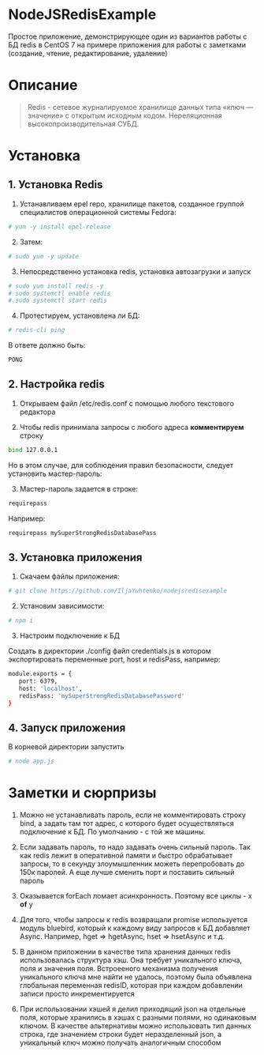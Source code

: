# NodeJSRedisExample

Простое приложение, демонстрирующее один из вариантов работы с БД redis в CentOS 7  на примере приложения для работы с заметками (создание, чтение, редактирование, удаление)

# Описание

> Redis - сетевое журналируемое хранилище данных типа «ключ — значение» с открытым исходным кодом. Нереляционная высокопроизводительная СУБД. 

# Установка

## 1. Установка Redis

1. Устанавливаем epel repo, хранилище пакетов, созданное группой специалистов операционной системы Fedora:

```bash
# yum -y install epel-release
```

2. Затем:

 ```bash
 # sudo yum -y update
 ```

 3. Непосредственно установка redis, установка автозагрузки и запуск

 ```bash
# sudo yum install redis -y
# sudo systemctl enable redis
# sudo systemctl start redis
 ```

 4. Протестируем, установлена ли БД:

 ```bash
 # redis-cli ping
 ```

 В ответе должно быть:

 ```bash
 PONG
 ```

 ## 2. Настройка redis

 1. Открываем файл /etc/redis.conf с помощью любого текстового редактора

 2. Чтобы redis принимала запросы с любого адреса **комментируем** строку
 
 ```bash
 bind 127.0.0.1
 ```
 Но в этом случае, для соблюдения правил безопасности, следует установить мастер-пароль:

 3. Мастер-пароль задается в строке:

 ```bash
 requirepass
 ```

 Например: 

 ```bash
 requirepass mySuperStrongRedisDatabasePass
 ```

 ## 3. Установка приложения

 1. Скачаем файлы приложения: 

 ```bash
 # git clone https://github.com/IljaYuhtenko/nodejsredisexample
 ```

 2. Установим зависимости:

 ```bash
 # npm i 
 ```

 3. Настроим подключение к БД

 Создать в директории ./config файл credentials.js в котором экспортировать переменные port, host и redisPass, например:

 ```bash
 module.exports = {
    port: 6379,
    host: 'localhost',
    redisPass: 'mySuperStrongRedisDatabasePassword'
}
 ```
## 4. Запуск приложения

В корневой директории запустить

```bash
# node app.js
```

# Заметки и сюрпризы

1. Можно не устанавливать пароль, если не комментировать строку bind, а задать там тот адрес, с которого будет осуществляться подключение к БД. По умолчанию - с той же машины.

2. Если задавать пароль, то надо задавать очень сильный пароль. Так как redis лежит в оперативной памяти и быстро обрабатывает запросы, то в секунду злоумышленник можеть перепробовать до 150к паролей. А еще лучше сменить порт и поставить сильный пароль

3. Оказывается forEach ломает асинхронность. Поэтому все циклы - x **of** y

4. Для того, чтобы запросы к redis возвращали promise используется модуль bluebird, который к каждому виду запросов к БД добавляет Async. Например, hget => hgetAsync, hset => hsetAsync и т.д.

5. В данном приложении в качестве типа хранения данных redis использовалась структура хэш. Она требует уникального ключа, поля и значения поля. Встроееного механизма получения уникального ключа мне найти не удалось, поэтому была объявлена глобальная переменная redisID, которая при каждом добавлении записи просто инкрементируется

6. При использовании хэшей я делил приходящий json на отдельные поля, которые хранились в хэшах с разными полями, но одинаковым ключом. В качестве альтернативы можно использовать тип данных строка, где значением строки будет неразделенный json, а уникальный ключ можно получать аналогичным способом
